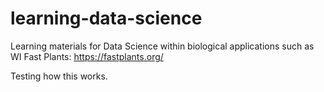 # learning-data-science
Learning materials for Data Science within biological applications such as WI Fast Plants: https://fastplants.org/

Testing how this works.
